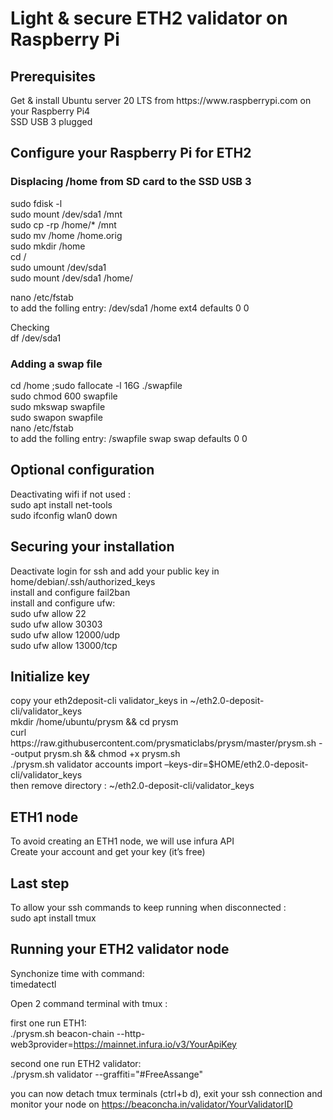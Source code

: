 <h1> Light & secure ETH2 validator on Raspberry Pi </h1>

<h2> Prerequisites </h2>

<p>Get & install Ubuntu server 20 LTS from https://www.raspberrypi.com on your Raspberry Pi4 <br/>
SSD USB 3 plugged</p>

<h2> Configure your Raspberry Pi for ETH2 </h2>

<h3> Displacing /home from SD card to the SSD USB 3 </h3>
<p>sudo fdisk -l <br/>
sudo mount /dev/sda1 /mnt <br/>
sudo cp -rp /home/* /mnt <br/>
sudo mv /home /home.orig <br/>
sudo mkdir /home <br/>
cd / <br/>
sudo umount /dev/sda1 <br/>
sudo mount /dev/sda1 /home/ <br/>
</p>
<p>
nano /etc/fstab <br/>
to add the folling entry: /dev/sda1  /home  ext4  defaults  0  0
</p>

Checking <br/>
df /dev/sda1 <br/>

<h3> Adding a swap file </h3>

cd /home ;sudo fallocate -l 16G ./swapfile <br/>
sudo chmod 600 swapfile <br/>
sudo mkswap swapfile <br/>
sudo swapon swapfile <br/>
nano /etc/fstab <br/>
to add the folling entry: /swapfile swap swap defaults 0 0 <br/>

<h2> Optional configuration </h2>
Deactivating wifi if not used : <br/>
sudo apt install net-tools <br/>
sudo ifconfig wlan0 down <br/>

<h2> Securing your installation </h2> 
Deactivate login for ssh and add your public key in home/debian/.ssh/authorized_keys <br/>
install and configure fail2ban <br/>
install and configure ufw: <br/>
sudo ufw allow 22 <br/>
sudo ufw allow 30303 <br/>
sudo ufw allow 12000/udp <br/>
sudo ufw allow 13000/tcp <br/>

<h2> Initialize key </h2> 
copy your  eth2deposit-cli validator_keys in ~/eth2.0-deposit-cli/validator_keys <br/>
mkdir /home/ubuntu/prysm && cd prysm <br/>
curl https://raw.githubusercontent.com/prysmaticlabs/prysm/master/prysm.sh --output prysm.sh && chmod +x prysm.sh <br/>
./prysm.sh validator accounts import –keys-dir=$HOME/eth2.0-deposit-cli/validator_keys <br/>
then remove directory : ~/eth2.0-deposit-cli/validator_keys <br/>

<h2> ETH1 node </h2> 
To avoid creating an ETH1 node, we will use infura API <br/>
Create your account and get your key (it’s free) <br/>

<h2>  Last step </h2> 
To allow your ssh commands to keep running when disconnected : <br/>
sudo apt install tmux <br/>

<h2>  Running your ETH2 validator node </h2> 
Synchonize time with command: <br/>
timedatectl <br/>

<p>Open 2 command terminal with tmux : </p>

first one run ETH1: <br/>
./prysm.sh beacon-chain --http-web3provider=https://mainnet.infura.io/v3/YourApiKey <br/>

second one run ETH2 validator: <br/>
./prysm.sh validator --graffiti="#FreeAssange" <br/>

you can now detach tmux terminals (ctrl+b d), exit your ssh connection and monitor your node on https://beaconcha.in/validator/YourValidatorID
